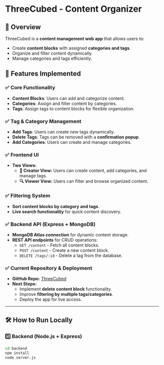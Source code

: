 # ThreeCubed - Content Organizer

## 📌 Overview
ThreeCubed is a **content management web app** that allows users to:
- Create **content blocks** with assigned **categories and tags**.
- Organize and filter content dynamically.
- Manage categories and tags efficiently.

## 🚀 Features Implemented
### ✅ **Core Functionality**
- **Content Blocks**: Users can add and categorize content.
- **Categories**: Assign and filter content by categories.
- **Tags**: Assign tags to content blocks for flexible organization.

### ✅ **Tag & Category Management**
- **Add Tags**: Users can create new tags dynamically.
- **Delete Tags**: Tags can be removed with a **confirmation popup**.
- **Add Categories**: Users can create and manage categories.

### ✅ **Frontend UI**
- **Two Views:**
  - **📌 Creator View:** Users can create content, add categories, and manage tags.
  - **🔍 Viewer View:** Users can filter and browse organized content.

### ✅ **Filtering System**
- **Sort content blocks by category and tags**.
- **Live search functionality** for quick content discovery.

### ✅ **Backend API (Express + MongoDB)**
- **MongoDB Atlas connection** for dynamic content storage.
- **REST API endpoints** for CRUD operations:
  - `GET /content` - Fetch all content blocks.
  - `POST /content` - Create a new content block.
  - `DELETE /tags/:id` - Delete a tag from the database.

### ✅ **Current Repository & Deployment**
- **GitHub Repo:** [ThreeCubed](https://github.com/BenTyson/threecubed)
- **Next Steps:**
  - Implement **delete content block** functionality.
  - Improve **filtering by multiple tags/categories**.
  - Deploy the app for live access.

---

## 🛠 **How to Run Locally**
### **1️⃣ Backend (Node.js + Express)**
```sh
cd backend
npm install
node server.js
